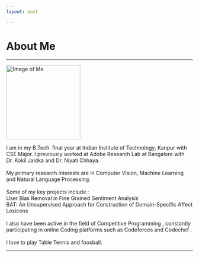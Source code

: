 ```yaml
---
layout: post

---
```




# About Me
---------

<img src="https://warahul.github.io/static/images/fig4.jpg" alt="Image of Me" style="width: 200px;"/>

I am in my B.Tech. final year at Indian Institute of Technology, Kanpur with CSE Major. I previously worked at Adobe Research Lab at Bangalore with Dr. Kokil Jaidka and Dr. Niyati Chhaya.<br><br>
My primary research interests are in Computer Vision, Machine Learning and Natural Language Processing.<br><br>
Some of my key projects include :<br>
User Bias Removal in Fine Grained Sentiment Analysis<br>
BAT: An Unsupervised Approach for Construction of Domain-Specific Affect Lexicons<br><br>
I also have been active in the field of Competitive Programming , constantly participating in online Coding platforms such as Codeforces and Codechef .<br><br>
I love to play Table Tennis and foosball.<br>


------
